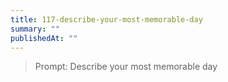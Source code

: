 ```yaml
---
title: 117-describe-your-most-memorable-day
summary: ""
publishedAt: ""
---
```


> Prompt: Describe your most memorable day

